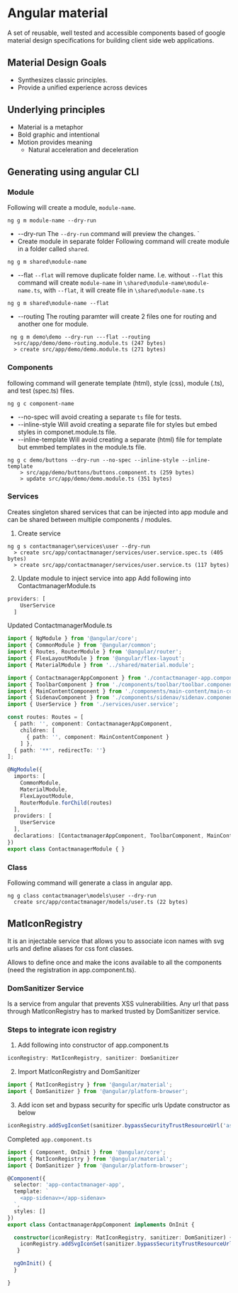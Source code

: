 # Angular material
A set of reusable, well tested and accessible components based of google material design specifications for building client side web applications. 

## Material Design Goals
* Synthesizes classic principles.
* Provide a unified experience across devices
## Underlying principles
* Material is a metaphor
* Bold graphic and intentional
* Motion provides meaning
    * Natural acceleration and deceleration

## Generating using angular CLI
### Module
Following will create a module, `module-name`. 
```posh
ng g m module-name --dry-run
```
* --dry-run
The `--dry-run` command will preview the changes. `
* Create module in separate folder
Following command will create module in a folder called `shared`. 
```posh
ng g m shared\module-name
```
* --flat
`--flat` will remove duplicate folder name. I.e. without `--flat` this command will create `module-name` in `\shared\module-name\module-name.ts`, with `--flat`, it will create file in `\shared\module-name.ts`
```posh
ng g m shared\module-name --flat
```
* --routing
The routing paramter will create 2 files one for routing and another one for module.
```posh
 ng g m demo\demo --dry-run ---flat --routing
  >src/app/demo/demo-routing.module.ts (247 bytes)
  > create src/app/demo/demo.module.ts (271 bytes)
```
### Components
following command will generate template (html), style (css), module (.ts), and test (spec.ts) files.
```posh
ng g c component-name
```
* --no-spec
will avoid creating a separate `ts` file for tests.
* --inline-style
Will avoid creating a separate file for styles but embed styles in componet.module.ts file.
* --inline-template
Will avoid creating a separate (html) file for template but emmbed templates in the module.ts file.

```posh
ng g c demo/buttons --dry-run --no-spec --inline-style --inline-template  
    > src/app/demo/buttons/buttons.component.ts (259 bytes)
    > update src/app/demo/demo.module.ts (351 bytes)
  ```
### Services
Creates singleton shared services that can be injected into app module and can be shared between multiple components / modules.
1. Create service
```posh
ng g s contactmanager\services\user --dry-run
  > create src/app/contactmanager/services/user.service.spec.ts (405 bytes)
  > create src/app/contactmanager/services/user.service.ts (117 bytes)
  ```
2. Update module to inject service into app
Add following into ContactmanagerModule.ts
```ts
providers: [
    UserService
  ]
```
Updated ContactmanagerModule.ts
```ts
import { NgModule } from '@angular/core';
import { CommonModule } from '@angular/common';
import { Routes, RouterModule } from '@angular/router';
import { FlexLayoutModule } from '@angular/flex-layout';
import { MaterialModule } from '../shared/material.module';

import { ContactmanagerAppComponent } from './contactmanager-app.component';
import { ToolbarComponent } from './components/toolbar/toolbar.component';
import { MainContentComponent } from './components/main-content/main-content.component';
import { SidenavComponent } from './components/sidenav/sidenav.component';
import { UserService } from './services/user.service';

const routes: Routes = [
  { path: '', component: ContactmanagerAppComponent,
    children: [
      { path: '', component: MainContentComponent }
    ] },
  { path: '**', redirectTo: ''}
];

@NgModule({
  imports: [
    CommonModule,
    MaterialModule,
    FlexLayoutModule,
    RouterModule.forChild(routes)
  ],
  providers: [
    UserService
  ],
  declarations: [ContactmanagerAppComponent, ToolbarComponent, MainContentComponent, SidenavComponent]
})
export class ContactmanagerModule { }

```
### Class
Following command will generate a class in angular app.
```posh
ng g class contactmanager\models\user --dry-run
  create src/app/contactmanager/models/user.ts (22 bytes)
```

## MatIconRegistry
It is an injectable service that allows you to associate icon names with svg urls and define aliases for css font classes.

Allows to define once and make the icons available to all the components (need the registration in app.component.ts).
### DomSanitizer Service
Is a service from angular that prevents XSS vulnerabilities. Any url that pass through MatIconRegistry has to marked trusted by DomSanitizer service.
### Steps to integrate icon registry
1. Add following into constructor of app.component.ts
```ts
iconRegistry: MatIconRegistry, sanitizer: DomSanitizer
```
2. Import MatIconRegistry and DomSanitizer
```ts
import { MatIconRegistry } from '@angular/material';
import { DomSanitizer } from '@angular/platform-browser';
```
3. Add icon set and bypass security for specific urls
Update constructor as below
```ts
iconRegistry.addSvgIconSet(sanitizer.bypassSecurityTrustResourceUrl('assets/avatars.svg'));
```

Completed `app.component.ts`
```ts
import { Component, OnInit } from '@angular/core';
import { MatIconRegistry } from '@angular/material';
import { DomSanitizer } from '@angular/platform-browser';

@Component({
  selector: 'app-contactmanager-app',
  template: `
    <app-sidenav></app-sidenav>
  `,
  styles: []
})
export class ContactmanagerAppComponent implements OnInit {

  constructor(iconRegistry: MatIconRegistry, sanitizer: DomSanitizer) {
    iconRegistry.addSvgIconSet(sanitizer.bypassSecurityTrustResourceUrl('assets/avatars.svg'));
   }

  ngOnInit() {
  }

}
```
